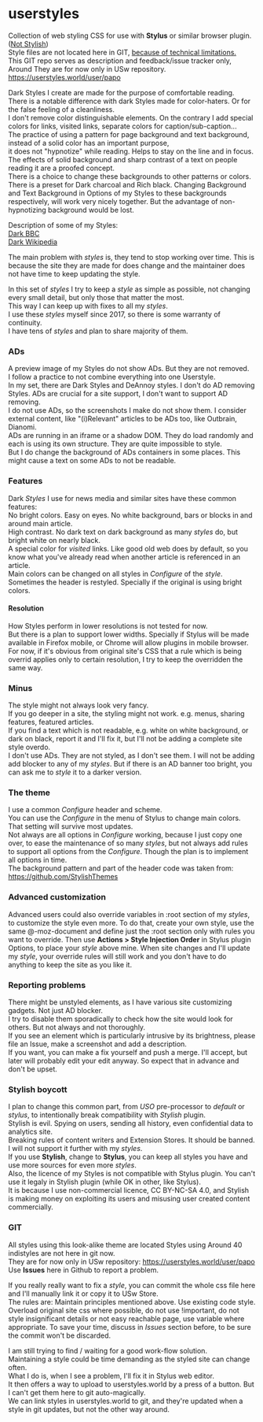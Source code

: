 <!-- tesing links in md files
There seems to be no way to open an md page other than the main readme.md in a view without the File tree.
To avoid reload, when just jumping anchors, use only "#anchor".

[Will reload the page but will open md without File tree and jumps to anchor OK](https://github.com/paponius/userstyles/#stylish-boycott)
There could be a slash before hash, or not: /userstyles/#stylish-boycott
[this will reload the md file and show File tree](README.md#stylish-boycott)  
[without reload](#stylish-boycott)  
-->

# userstyles
Collection of web styling CSS for use with **Stylus** or similar browser plugin. ([Not Stylish](#stylish-boycott))  
Style files are not located here in GIT, [because of technical limitations.](#git)  
This GIT repo serves as description and feedback/issue tracker only,  Around They are for now only in USw repository. https://userstyles.world/user/papo  

Dark Styles I create are made for the purpose of comfortable reading.  
There is a notable difference with dark Styles made for color-haters. Or for the false feeling of a cleanliness.  
I don't remove color distinguishable elements. On the contrary I add special colors for links, visited links, separate colors for caption/sub-caption...  
The practice of using a pattern for page background and text background, instead of a solid color has an important purpose,  
it does not "hypnotize" while reading. Helps to stay on the line and in focus. The effects of solid background and sharp contrast of a text on people reading it are a proofed concept.  
There is a choice to change these backgrounds to other patterns or colors. There is a preset for Dark charcoal and Rich black. Changing Background and Text Background in Options of my Styles to these backgrounds respectively, will work very nicely together. But the advantage of non-hypnotizing background would be lost.  

Description of some of my Styles:  
[Dark BBC](Dark%20BBC/description.md)  
[Dark Wikipedia](Dark%20Wikipedia/description.md)

The main problem with _styles_ is, they tend to stop working over time. This is because the site they are made for does change
and the maintainer does not have time to keep updating the style.  

In this set of _styles_ I try to keep a _style_ as simple as possible, not changing every small detail, but only those that matter the most.  
This way I can keep up with fixes to all my _styles_.  
I use these _styles_ myself since 2017, so there is some warranty of continuity.  
I have tens of _styles_ and plan to share majority of them.  

### ADs
A preview image of my Styles do not show ADs. But they are not removed.  
I follow a practice to not combine everything into one Userstyle.  
In my set, there are Dark Styles and DeAnnoy styles. I don't do AD removing Styles. ADs are crucial for a site support, I don't want to support AD removing.  
I do not use ADs, so the screenshots I make do not show them. I consider external content, like "(i)Relevant" articles to be ADs too, like Outbrain, Dianomi.  
ADs are running in an iframe or a shadow DOM. They do load randomly and each is using its own structure. They are quite impossible to style.  
But I do change the background of ADs containers in some places. This might cause a text on some ADs to not be readable.


### Features
Dark _Styles_ I use for news media and similar sites have these common features:  
No bright colors. Easy on eyes. No white background, bars or blocks in and around main article.  
High contrast. No dark text on dark background as many _styles_ do, but bright white on nearly black.  
A special color for _visited_ links. Like good old web does by default, so you know what you've already read when another article is referenced in an article.  
Main colors can be changed on all styles in _Configure_ of the _style_.  
Sometimes the header is restyled. Specially if the original is using bright colors.  
#### Resolution
How Styles perform in lower resolutions is not tested for now.  
But there is a plan to support lower widths. Specially if Stylus will be made available in Firefox mobile, or Chrome will allow plugins in mobile browser.  
For now, if it's obvious from original site's CSS that a rule which is being overrid applies only to certain resolution, I try to keep the overridden the same way.

### Minus
The style might not always look very fancy.  
If you go deeper in a site, the styling might not work. e.g. menus, sharing features, featured articles.  
If you find a text which is not readable, e.g. white on white background, or dark on black, report it and I'll fix it,
but I'll not be adding a complete site style overdo.  
I don't use ADs. They are not styled, as I don't see them. I will not be adding add blocker to any of my _styles_. But if there is an AD banner too bright,
you can ask me to _style_ it to a darker version.

### The theme
I use a common _Configure_ header and scheme.  
You can use the _Configure_ in the menu of Stylus to change main colors. That setting will survive most updates.  
Not always are all options in _Configure_ working, because I just copy one over, to ease the maintenance of so many _styles_,
but not always add rules to support all options from the _Configure_. Though the plan is to implement all options in time.  
The background pattern and part of the header code was taken from: https://github.com/StylishThemes  

### Advanced customization
Advanced users could also override variables in :root section of my _styles_, to customize the style even more. To do that, create your own style, use the same @-moz-document
and define just the :root section only with rules you want to override. Then use **Actions > Style Injection Order** in Stylus plugin Options, to place your _style_ above mine.
When site changes and I'll update my _style_, your override rules will still work and you don't have to do anything to keep the site as you like it.  

### Reporting problems
There might be unstyled elements, as I have various site customizing gadgets. Not just AD blocker.  
I try to disable them sporadically to check how the site would look for others. But not always and not thoroughly.  
If you see an element which is particularly intrusive by its brightness, please file an Issue, make a screenshot and add a description.  
If you want, you can make a fix yourself and push a merge. I'll accept, but later will probably edit your edit anyway. So expect that in advance and don't be upset.  

### Stylish boycott
I plan to change this common part, from _USO_ pre-processor to _default_ or _stylus_, to intentionally break compatibility with _Stylish_ plugin.  
Stylish is evil. Spying on users, sending all history, even confidential data to analytics site.  
Breaking rules of content writers and Extension Stores. It should be banned. I will not support it further with my _styles_.  
If you use **Stylish**, change to **Stylus**, you can keep all styles you have and use more sources for even more _styles_.  
Also, the licence of my Styles is not compatible with Stylus plugin. You can't use it legaly in Stylish plugin (while OK in other, like Stylus).  
It is because I use non-commercial licence, CC BY-NC-SA 4.0, and Stylish is making money on exploiting its users and misusing user created content commercially.  

### GIT
All styles using this look-alike theme are located 
Styles using Around 40 indistyles are not here in git now.  
They are for now only in USw repository: https://userstyles.world/user/papo  
Use **Issues** here in Github to report a problem.  

If you really really want to fix a _style_, you can commit the whole css file here and I'll manually link it or copy it to USw Store.  
The rules are: Maintain principles mentioned above. Use existing code style. Overload original site css where possible, do not use !important,
do not style insignificant details or not easy reachable page, use variable where appropriate.
To save your time, discuss in _Issues_ section before, to be sure the commit won't be discarded.

I am still trying to find / waiting for a good work-flow solution.  
Maintaining a style could be time demanding as the styled site can change often.  
What I do is, when I see a problem, I'll fix it in Stylus web editor.  
It then offers a way to upload to userstyles.world by a press of a button. But I can't get them here to git auto-magically.  
We can link styles in userstyles.world to git, and they're updated when a style in git updates, but not the other way around.  

